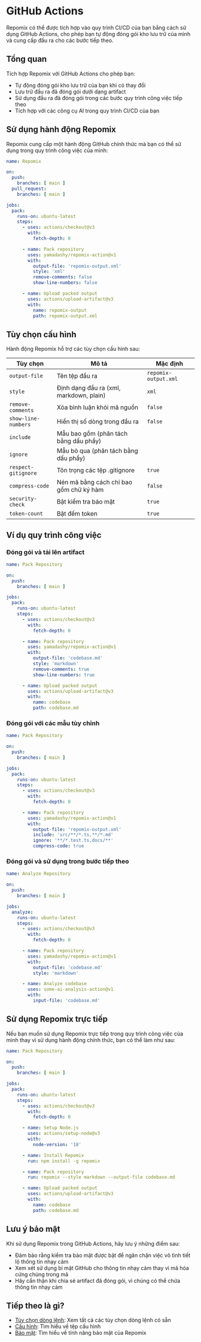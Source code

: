 # GitHub Actions

Repomix có thể được tích hợp vào quy trình CI/CD của bạn bằng cách sử dụng GitHub Actions, cho phép bạn tự động đóng gói kho lưu trữ của mình và cung cấp đầu ra cho các bước tiếp theo.

## Tổng quan

Tích hợp Repomix với GitHub Actions cho phép bạn:

- Tự động đóng gói kho lưu trữ của bạn khi có thay đổi
- Lưu trữ đầu ra đã đóng gói dưới dạng artifact
- Sử dụng đầu ra đã đóng gói trong các bước quy trình công việc tiếp theo
- Tích hợp với các công cụ AI trong quy trình CI/CD của bạn

## Sử dụng hành động Repomix

Repomix cung cấp một hành động GitHub chính thức mà bạn có thể sử dụng trong quy trình công việc của mình:

```yaml
name: Repomix

on:
  push:
    branches: [ main ]
  pull_request:
    branches: [ main ]

jobs:
  pack:
    runs-on: ubuntu-latest
    steps:
      - uses: actions/checkout@v3
        with:
          fetch-depth: 0

      - name: Pack repository
        uses: yamadashy/repomix-action@v1
        with:
          output-file: 'repomix-output.xml'
          style: 'xml'
          remove-comments: false
          show-line-numbers: false

      - name: Upload packed output
        uses: actions/upload-artifact@v3
        with:
          name: repomix-output
          path: repomix-output.xml
```

## Tùy chọn cấu hình

Hành động Repomix hỗ trợ các tùy chọn cấu hình sau:

| Tùy chọn | Mô tả | Mặc định |
| --- | --- | --- |
| `output-file` | Tên tệp đầu ra | `repomix-output.xml` |
| `style` | Định dạng đầu ra (xml, markdown, plain) | `xml` |
| `remove-comments` | Xóa bình luận khỏi mã nguồn | `false` |
| `show-line-numbers` | Hiển thị số dòng trong đầu ra | `false` |
| `include` | Mẫu bao gồm (phân tách bằng dấu phẩy) | |
| `ignore` | Mẫu bỏ qua (phân tách bằng dấu phẩy) | |
| `respect-gitignore` | Tôn trọng các tệp .gitignore | `true` |
| `compress-code` | Nén mã bằng cách chỉ bao gồm chữ ký hàm | `false` |
| `security-check` | Bật kiểm tra bảo mật | `true` |
| `token-count` | Bật đếm token | `true` |

## Ví dụ quy trình công việc

### Đóng gói và tải lên artifact

```yaml
name: Pack Repository

on:
  push:
    branches: [ main ]

jobs:
  pack:
    runs-on: ubuntu-latest
    steps:
      - uses: actions/checkout@v3
        with:
          fetch-depth: 0

      - name: Pack repository
        uses: yamadashy/repomix-action@v1
        with:
          output-file: 'codebase.md'
          style: 'markdown'
          remove-comments: true
          show-line-numbers: true

      - name: Upload packed output
        uses: actions/upload-artifact@v3
        with:
          name: codebase
          path: codebase.md
```

### Đóng gói với các mẫu tùy chỉnh

```yaml
name: Pack Repository

on:
  push:
    branches: [ main ]

jobs:
  pack:
    runs-on: ubuntu-latest
    steps:
      - uses: actions/checkout@v3
        with:
          fetch-depth: 0

      - name: Pack repository
        uses: yamadashy/repomix-action@v1
        with:
          output-file: 'repomix-output.xml'
          include: 'src/**/*.ts,**/*.md'
          ignore: '**/*.test.ts,docs/**'
          compress-code: true
```

### Đóng gói và sử dụng trong bước tiếp theo

```yaml
name: Analyze Repository

on:
  push:
    branches: [ main ]

jobs:
  analyze:
    runs-on: ubuntu-latest
    steps:
      - uses: actions/checkout@v3
        with:
          fetch-depth: 0

      - name: Pack repository
        uses: yamadashy/repomix-action@v1
        with:
          output-file: 'codebase.md'
          style: 'markdown'

      - name: Analyze codebase
        uses: some-ai-analysis-action@v1
        with:
          input-file: 'codebase.md'
```

## Sử dụng Repomix trực tiếp

Nếu bạn muốn sử dụng Repomix trực tiếp trong quy trình công việc của mình thay vì sử dụng hành động chính thức, bạn có thể làm như sau:

```yaml
name: Pack Repository

on:
  push:
    branches: [ main ]

jobs:
  pack:
    runs-on: ubuntu-latest
    steps:
      - uses: actions/checkout@v3
        with:
          fetch-depth: 0

      - name: Setup Node.js
        uses: actions/setup-node@v3
        with:
          node-version: '18'

      - name: Install Repomix
        run: npm install -g repomix

      - name: Pack repository
        run: repomix --style markdown --output-file codebase.md

      - name: Upload packed output
        uses: actions/upload-artifact@v3
        with:
          name: codebase
          path: codebase.md
```

## Lưu ý bảo mật

Khi sử dụng Repomix trong GitHub Actions, hãy lưu ý những điểm sau:

- Đảm bảo rằng kiểm tra bảo mật được bật để ngăn chặn việc vô tình tiết lộ thông tin nhạy cảm
- Xem xét sử dụng bí mật GitHub cho thông tin nhạy cảm thay vì mã hóa cứng chúng trong mã
- Hãy cẩn thận khi chia sẻ artifact đã đóng gói, vì chúng có thể chứa thông tin nhạy cảm

## Tiếp theo là gì?

- [Tùy chọn dòng lệnh](command-line-options.md): Xem tất cả các tùy chọn dòng lệnh có sẵn
- [Cấu hình](configuration.md): Tìm hiểu về tệp cấu hình
- [Bảo mật](security.md): Tìm hiểu về tính năng bảo mật của Repomix
